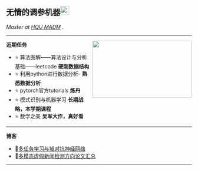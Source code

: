 <h2>无情的调参机器<img src="https://github.githubassets.com/images/mona-whisper.gif" height="24" /></h2>

<p><em>Master at <a href="https://afi.team/team/">HQU MADM</a> . </em>

-----
  
<img align='right' src="https://media.giphy.com/media/836HiJc7pgzy8iNXCn/giphy.gif" width="270" height="155"/>
  
**近期任务**
- ⭐ 算法图解——算法设计与分析基础——leetcode **硬刚数据结构**
- ⭐ 利用python进行数据分析- **熟悉数据分析**
- ⭐ pytorch官方tutorials **炼丹**
- ⭐ 模式识别与机器学习 **长期战略，本学期课程**
- ⭐ 数学之美 **吴军大作，真好看**
-------

**博客**
<!-- BLOG-POST-LIST:START -->
- 📕[多任务学习与域对抗神经网络](https://crushr.github.io/2021/11/05/%E5%A4%9A%E4%BB%BB%E5%8A%A1%E5%AD%A6%E4%B9%A0%E4%B8%8E%E5%9F%9F%E5%AF%B9%E6%8A%97%E7%A5%9E%E7%BB%8F%E7%BD%91%E7%BB%9C/)
- 📕[多模态虚假新闻检测方向论文汇总](https://crushr.github.io/2021/11/03/%E5%A4%9A%E6%A8%A1%E6%80%81%E8%99%9A%E5%81%87%E6%96%B0%E9%97%BB%E6%A3%80%E6%B5%8B%E6%96%B9%E5%90%91%E8%AE%BA%E6%96%87%E6%96%B9%E6%B3%95%E5%92%8C%E6%A8%A1%E5%9E%8B/)
<!-- BLOG-POST-LIST:END -->

-------

